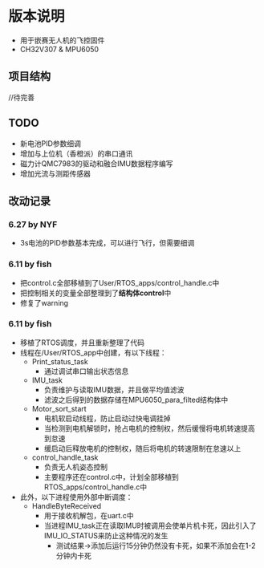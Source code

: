 # 版本说明
- 用于嵌赛无人机的飞控固件
- CH32V307 & MPU6050

## 项目结构
//待完善

## TODO
- 新电池PID参数细调
- 增加与上位机（香橙派）的串口通讯
- 磁力计QMC7983的驱动和融合IMU数据程序编写
- 增加光流与测距传感器

## 改动记录
### 6.27 by NYF
- 3s电池的PID参数基本完成，可以进行飞行，但需要细调

### 6.11 by fish
- 把control.c全部移植到了User/RTOS_apps/control_handle.c中
- 把控制相关的变量全部整理到了**结构体control**中
- 修复了warning

### 6.11 by fish
- 移植了RTOS调度，并且重新整理了代码
- 线程在/User/RTOS_app中创建，有以下线程：
  - Print_status_task
    - 通过调试串口输出状态信息
  - IMU_task
    - 负责维护与读取IMU数据，并且做平均值滤波
    - 滤波之后得到的数据存储在MPU6050_para_filted结构体中
  - Motor_sort_start
    - 电机软启动线程，防止启动过快电调挂掉
    - 当检测到电机解锁时，抢占电机的控制权，然后缓慢将电机转速提高到怠速
    - 缓启动后释放电机的控制权，随后将电机的转速限制在怠速以上
  - control_handle_task
    - 负责无人机姿态控制
    - 主要程序还在control.c中，计划全部移植到RTOS_apps/control_handle.c中
- 此外，以下进程使用外部中断调度：
  - HandleByteReceived
    - 用于接收机解包，在uart.c中
    - 当进程IMU_task正在读取IMU时被调用会使单片机卡死，因此引入了IMU_IO_STATUS来防止这种情况的发生
      - 测试结果->添加后运行15分钟仍然没有卡死，如果不添加会在1-2分钟内卡死
